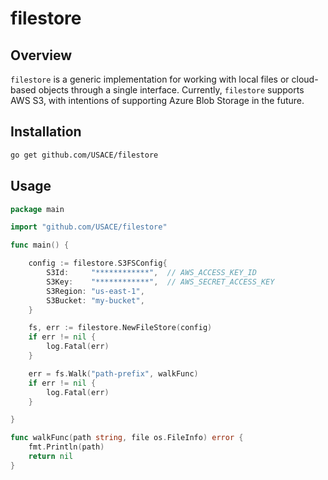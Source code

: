 # filestore

## Overview

`filestore` is a generic implementation for working with local files or cloud-based objects through a single interface. Currently, `filestore` supports AWS S3, with intentions of supporting Azure Blob Storage in the future.



## Installation

```sh
go get github.com/USACE/filestore
```


## Usage

```go
package main

import "github.com/USACE/filestore"

func main() {

	config := filestore.S3FSConfig{
		S3Id:     "************",  // AWS_ACCESS_KEY_ID
		S3Key:    "************",  // AWS_SECRET_ACCESS_KEY
		S3Region: "us-east-1",
		S3Bucket: "my-bucket",
	}

	fs, err := filestore.NewFileStore(config)
	if err != nil {
		log.Fatal(err)
	}

	err = fs.Walk("path-prefix", walkFunc)
	if err != nil {
		log.Fatal(err)
	}

}

func walkFunc(path string, file os.FileInfo) error {
	fmt.Println(path)
	return nil
}
```